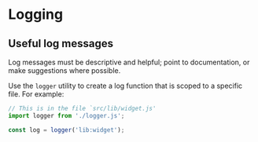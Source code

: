 # Logging

## Useful log messages

Log messages must be descriptive and helpful; point to documentation, or make suggestions where possible.

Use the `logger` utility to create a log function that is scoped to a specific file. For example:

```javascript
// This is in the file `src/lib/widget.js'
import logger from './logger.js';

const log = logger('lib:widget');
```
